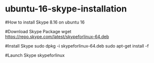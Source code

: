 # ubuntu-16-skype-installation
#How to install Skype 8.16 on ubuntu 16

#Download Skype Package
wget https://repo.skype.com/latest/skypeforlinux-64.deb

#Install Skype
sudo dpkg -i skypeforlinux-64.deb
sudo apt-get install -f

#Launch Skype
skypeforlinux

